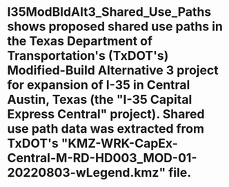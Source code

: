 # I35ModBldAlt3_Shared_Use_Paths shows proposed shared use paths in the Texas Department of Transportation's (TxDOT's) Modified-Build Alternative 3 project for expansion of I-35 in Central Austin, Texas (the "I-35 Capital Express Central" project).  Shared use path data was extracted from TxDOT's "KMZ-WRK-CapEx-Central-M-RD-HD003_MOD-01-20220803-wLegend.kmz" file.
